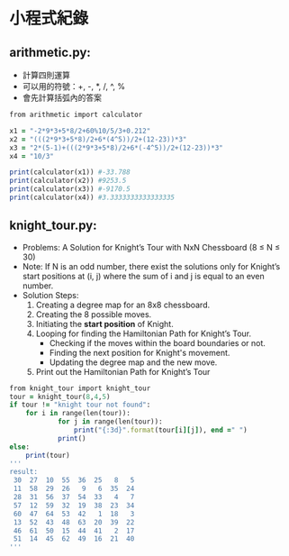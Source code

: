 # 小程式紀錄
## arithmetic.py:
 - 計算四則運算
 - 可以用的符號：+, -, *, /, ^, %
 - 會先計算括弧內的答案
```ruby
from arithmetic import calculator

x1 = "-2*9*3+5*8/2+60%10/5/3+0.212"
x2 = "(((2*9*3+5*8)/2+6*(4^5))/2+(12-23))*3"
x3 = "2*(5-1)+(((2*9*3+5*8)/2+6*(-4^5))/2+(12-23))*3"
x4 = "10/3"

print(calculator(x1)) #-33.788
print(calculator(x2)) #9253.5
print(calculator(x3)) #-9170.5
print(calculator(x4)) #3.3333333333333335
```
## knight_tour.py:
- Problems: A Solution for Knight’s Tour with NxN Chessboard (8 ≤ N ≤ 30)
- Note: If N is an odd number, there exist the solutions only for Knight’s start positions at (i, j) where the sum of i and j is equal to
    an even number.
- Solution Steps:
  1. Creating a degree map for an 8x8 chessboard.
  2. Creating the 8 possible moves.
  3. Initiating the **start position** of Knight.
  4. Looping for finding the Hamiltonian Path for Knight’s Tour.
      - Checking if the moves within the board boundaries or not.
      - Finding the next position for Knight's movement.
      - Updating the degree map and the new move.
  5. Print out the Hamiltonian Path for Knight’s Tour
```ruby  
from knight_tour import knight_tour
tour = knight_tour(8,4,5)
if tour != "knight tour not found":
    for i in range(len(tour)):
            for j in range(len(tour)):
                print("{:3d}".format(tour[i][j]), end =" ")
            print()
else:
    print(tour)
'''
result:
 30  27  10  55  36  25   8   5 
 11  58  29  26   9   6  35  24 
 28  31  56  37  54  33   4   7 
 57  12  59  32  19  38  23  34 
 60  47  64  53  42   1  18   3 
 13  52  43  48  63  20  39  22 
 46  61  50  15  44  41   2  17 
 51  14  45  62  49  16  21  40
'''
```
